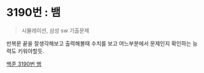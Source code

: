 # 3190번 : 뱀

> 시뮬레이션, 삼성 sw 기출문제

 반복문 끝을 잘생각해보고 출력해볼때 수치를 보고 어느부분에서 문제인지 
확인하는 능력도 키워야할듯. 

[백준 3190번 뱀](https://www.acmicpc.net/problem/3190)
